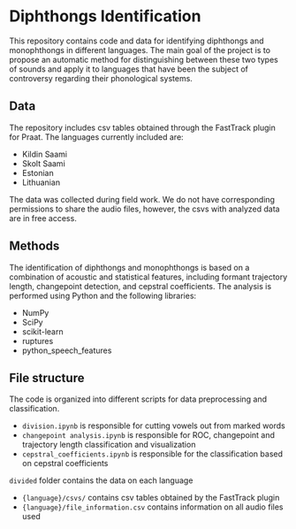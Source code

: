 # Diphthongs Identification

This repository contains code and data for identifying diphthongs and monophthongs in different languages. The main goal of the project is to propose an automatic method for distinguishing between these two types of sounds and apply it to languages that have been the subject of controversy regarding their phonological systems.

## Data
The repository includes csv tables obtained through the FastTrack plugin for Praat. The languages currently included are:

* Kildin Saami
* Skolt Saami
* Estonian
* Lithuanian

The data was collected during field work. We do not have corresponding permissions to share the audio files, however, the csvs with analyzed data are in free access.

## Methods
The identification of diphthongs and monophthongs is based on a combination of acoustic and statistical features, including formant trajectory length, changepoint detection, and cepstral coefficients. The analysis is performed using Python and the following libraries:

* NumPy
* SciPy
* scikit-learn
* ruptures
* python_speech_features


## File structure
The code is organized into different scripts for data preprocessing and classification.

* `division.ipynb` is responsible for cutting vowels out from marked words
* `changepoint analysis.ipynb` is responsible for ROC, changepoint and trajectory length classification and visualization
* `cepstral_coefficients.ipynb` is responsible for the classification based on cepstral coefficients

`divided` folder contains the data on each language

* `{language}/csvs/` contains csv tables obtained by the FastTrack plugin
* `{language}/file_information.csv` contains information on all audio files used